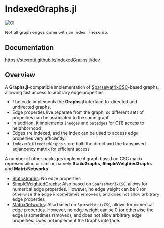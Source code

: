 # IndexedGraphs.jl
[![CI](https://github.com/stecrotti/IndexedGraphs.jl/actions/workflows/ci.yml/badge.svg)](https://github.com/stecrotti/IndexedGraphs.jl/actions/workflows/ci.yml)

Not all graph edges come with an index. These do.

## Documentation
https://stecrotti.github.io/IndexedGraphs.jl/dev

## Overview
A **Graphs.jl**-compatible implementation of [SparseMatrixCSC](https://github.com/JuliaLang/SparseArrays.jl)-based graphs, allowing fast access to arbitrary edge properties

* The code implements the **Graphs.jl** interface for directed and undirected graphs.
* Edge properties live separate from the graph, so different sets of properties can be associated to the same graph.
* In addition, it implements `inedges` and `outedges` for O(1) access to neighborhood
* Edges are indexed, and the index can be used to access edge properties very efficiently.
* `IndexedBiDirectedGraphs` store both the direct and the transposed adjancency matrix for efficient access

A number of other packages implement graph based on CSC matrix representation or similar, namely **StaticGraphs**, **SimpleWeightedGraphs** and **MatrixNetworks**

* [StaticGraphs](https://github.com/JuliaGraphs/StaticGraphs.jl): No edge properties
* [SimpleWeightedGraphs](https://github.com/JuliaGraphs/SimpleWeightedGraphs.jl): Also based on `SparseMatrixCSC`, allows for numerical edge properties. However, no edge weight can be 0 (or otherwise the edge is sometimes removed), and does not allow arbitrary edge properties
* [MatrixNetworks](https://github.com/JuliaGraphs/MatrixNetworks.jl): Also based on `SparseMatrixCSC`, allows for numerical edge properties. However, no edge weight can be 0 (or otherwise the edge is sometimes removed), and does not allow arbitrary edge properties. Does not implement the Graphs interface.
